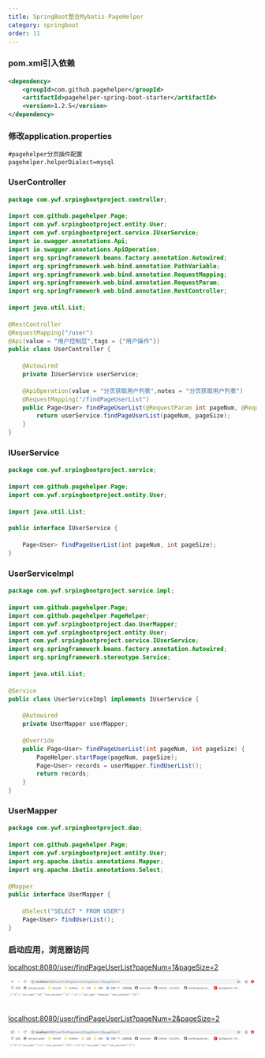 ```yaml
---
title: SpringBoot整合Mybatis-PageHelper
category: springboot
order: 11
---
```


### pom.xml引入依赖

```xml
<dependency>
    <groupId>com.github.pagehelper</groupId>
    <artifactId>pagehelper-spring-boot-starter</artifactId>
    <version>1.2.5</version>
</dependency>
```

### 修改application.properties

```properties
#pagehelper分页插件配置
pagehelper.helperDialect=mysql
```

### UserController

```java
package com.ywf.srpingbootproject.controller;

import com.github.pagehelper.Page;
import com.ywf.srpingbootproject.entity.User;
import com.ywf.srpingbootproject.service.IUserService;
import io.swagger.annotations.Api;
import io.swagger.annotations.ApiOperation;
import org.springframework.beans.factory.annotation.Autowired;
import org.springframework.web.bind.annotation.PathVariable;
import org.springframework.web.bind.annotation.RequestMapping;
import org.springframework.web.bind.annotation.RequestParam;
import org.springframework.web.bind.annotation.RestController;

import java.util.List;

@RestController
@RequestMapping("/user")
@Api(value = "用户控制层",tags = {"用户操作"})
public class UserController {

    @Autowired
    private IUserService userService;

    @ApiOperation(value = "分页获取用户列表",notes = "分页获取用户列表")
    @RequestMapping("/findPageUserList")
    public Page<User> findPageUserList(@RequestParam int pageNum, @RequestParam int pageSize) {
        return userService.findPageUserList(pageNum, pageSize);
    }
}
```

### IUserService

```java
package com.ywf.srpingbootproject.service;

import com.github.pagehelper.Page;
import com.ywf.srpingbootproject.entity.User;

import java.util.List;

public interface IUserService {

    Page<User> findPageUserList(int pageNum, int pageSize);
}
```

### UserServiceImpl

```java
package com.ywf.srpingbootproject.service.impl;

import com.github.pagehelper.Page;
import com.github.pagehelper.PageHelper;
import com.ywf.srpingbootproject.dao.UserMapper;
import com.ywf.srpingbootproject.entity.User;
import com.ywf.srpingbootproject.service.IUserService;
import org.springframework.beans.factory.annotation.Autowired;
import org.springframework.stereotype.Service;

import java.util.List;

@Service
public class UserServiceImpl implements IUserService {

    @Autowired
    private UserMapper userMapper;

    @Override
    public Page<User> findPageUserList(int pageNum, int pageSize) {
        PageHelper.startPage(pageNum, pageSize);
        Page<User> records = userMapper.findUserList();
        return records;
    }
}
```

### UserMapper

```java
package com.ywf.srpingbootproject.dao;

import com.github.pagehelper.Page;
import com.ywf.srpingbootproject.entity.User;
import org.apache.ibatis.annotations.Mapper;
import org.apache.ibatis.annotations.Select;

@Mapper
public interface UserMapper {

    @Select("SELECT * FROM USER")
    Page<User> findUserList();
}

```

### 启动应用，浏览器访问

[localhost:8080/user/findPageUserList?pageNum=1&pageSize=2](localhost:8080/user/findPageUserList?pageNum=1&pageSize=2)

![img](../../images/springboot/sb18.png)

[localhost:8080/user/findPageUserList?pageNum=2&pageSize=2](localhost:8080/user/findPageUserList?pageNum=2&pageSize=2)

![img](../../images/springboot/sb19.png)
